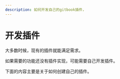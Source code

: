 ```yaml
---
description: 如何开发自己的gitbook插件，
---
```

# 开发插件

大多数时候，现有的插件就能满足需求。

如果需要的功能还没有插件实现，可能需要自己开发插件。

下面的内容主要是关于如何创建自己的插件。

